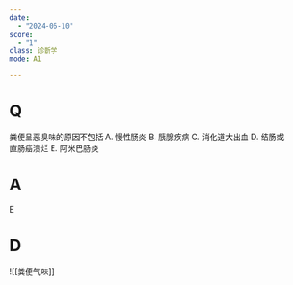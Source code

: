 ```yaml
---
date:
  - "2024-06-10"
score:
  - "1"
class: 诊断学
mode: A1

---
```



# Q
粪便呈恶臭味的原因不包括
A. 慢性肠炎 B. 胰腺疾病 C. 消化道大出血
D. 结肠或直肠癌溃烂 E. 阿米巴肠炎

# A

E


# D
![[粪便气味]]